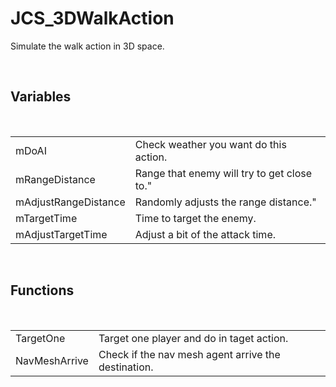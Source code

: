 <!--
   - $File: JCS_3DWalkAction.html $
   - $Date: 2018-10-01 23:45:13 $
   - $Revision: $
   - $Creator: Jen-Chieh Shen $
   - $Notice: See LICENSE.txt for modification and distribution information
   -                   Copyright © 2018 by Shen, Jen-Chieh $
-->


<div id="content-header">
  <h1>JCS_3DWalkAction</h1>
</div>

<p>
  Simulate the walk action in 3D space.
</p>


<br/>
<h2>Variables</h2>
<br/>

<table>
  <tr>
    <td>mDoAI</td>
    <td>Check weather you want do this action.</td>
  </tr>
  <tr>
    <td>mRangeDistance</td>
    <td>Range that enemy will try to get close to."</td>
  </tr>
  <tr>
    <td>mAdjustRangeDistance</td>
    <td>Randomly adjusts the range distance."</td>
  </tr>
  <tr>
    <td>mTargetTime</td>
    <td>Time to target the enemy.</td>
  </tr>
  <tr>
    <td>mAdjustTargetTime</td>
    <td>Adjust a bit of the attack time.</td>
  </tr>
</table>


<br/>
<h2>Functions</h2>
<br/>

<table>
  <tr>
    <td>TargetOne</td>
    <td>Target one player and do in taget action.</td>
  </tr>
  <tr>
    <td>NavMeshArrive</td>
    <td>Check if the nav mesh agent arrive the destination.</td>
  </tr>
</table>
